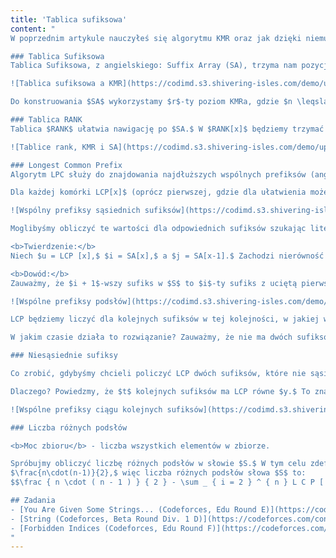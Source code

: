 ```yaml
---
title: 'Tablica sufiksowa'
content: "
W poprzednim artykule nauczyłeś się algorytmu KMR oraz jak dzięki niemu porównywać słowa. Teraz przyszła pora wgłębić się w jego dalsze i bardziej praktyczne zastosowania: liczenie Tablicy Sufiksowej i jej pokrewnych.

### Tablica Sufiksowa
Tablica Sufiksowa, z angielskiego: Suffix Array (SA), trzyma nam pozycje posortowanych alfabetycznie sufiksów słowa $S.$ Innymi słowy w $SA[i]$ znajduje się numer pozycji, na której znajduje się $i$-ty najwcześniejszy leksykograficznie sufiks w $S.$

![Tablica sufiksowa a KMR](https://codimd.s3.shivering-isles.com/demo/uploads/upload_c7f0f18da19d4412274dae70cfcad63b.png)

Do konstruowania $SA$ wykorzystamy $r$-ty poziom KMRa, gdzie $n \leqslant 2^r$ dla $n$ będącego długością $S.$ Od teraz $r$-ty poziom będę nazywać ostatnim. Zauważmy, że żadne słowo nie ma nigdy dwóch takich samych sufiksów, dlatego, gdy $KMR[x][r] = y,$ to $SA[y] = x.$

### Tablica RANK
Tablica $RANK$ ułatwia nawigację po $SA.$ W $RANK[x]$ będziemy trzymać informację, że $x$-ty sufiks występuje na pozycji $RANK[x]$ w $SA.$ Nietrudno więc zauważyć, że odwracamy czynność tworzenia $SA,$ więc tablica $RANK$ to nic innego jak ostatni poziom KMR-a.

![Tablice rank, KMR i SA](https://codimd.s3.shivering-isles.com/demo/uploads/upload_e6678d54a1c3ed7ac174f00dae76f2ab.png)

### Longest Common Prefix
Algorytm LPC służy do znajdowania najdłuższych wspólnych prefiksów (ang. LCP - Longest Common Prefix) kolejnych leksykograficznie sufiksów słowa $S.$ Innymi słowy, algorytm LCP służy do znajdowania LCP słów znajdujących się obok siebie w tablicy sufiksowej.

Dla każdej komórki LCP[x]$ (oprócz pierwszej, gdzie dla ułatwienia możemy ustawić wartość -1) będziemy trzymać informację, że sufiksy zaczynające się na pozycjach $SA[x]$ oraz $SA[x-1]$ mają najdłuższy wspólny prefiks równy $LCP[x].$

![Wspólny prefiksy sąsiednich sufiksów](https://codimd.s3.shivering-isles.com/demo/uploads/upload_6b578c1af57eae362d0966f9e2dc765a.png)

Moglibyśmy obliczyć te wartości dla odpowiednich sufiksów szukając literka po literce pierwszej pozycji, na której występują dwa różne znaki. Gołym okiem widać, że takie rozwiązanie może kosztować nawet $O(n^2)$ czasu. Moglibyśmy również próbować znaleźć pierwsze różniące się pozycje wyszukiwaniem binarnym na haszach. To rozwiązanie byłoby w pełni akceptowalne i działałoby w czasie $O(nlogn).$ Okazuje się jednak, że możemy to zrobić znacznie łatwiej, nieznacznie modyfikując pierwsze podejście.

<b>Twierdzenie:</b>
Niech $u = LCP [x],$ $i = SA[x],$ a $j = SA[x-1].$ Zachodzi nierówność $LCP [SA[i+1]] \geqslant max(0, u-1).$

<b>Dowód:</b>
Zauważmy, że $i + 1$-wszy sufiks w $S$ to $i$-ty sufiks z uciętą pierwszą literą. Analogicznie $j + 1$-wszy to $j$-ty z uciętą pierwszą literą. Wynika z tego, że sufiks $j+1$-wszy i $i+1$-wszy posiadają LCP przynajmniej $u - 1.$ Sufiks $j + 1$-wszy jest wcześniejszy leksykograficznie niż $i + 1$-wszy, ponieważ sufiks $j$-ty był wcześniejszy niż $i$-ty (występował wcześniej w SA). Spośród mniejszych leksykograficznie sufiksów S sufiks $i + 1$-wszy ma największe LCP z tym, występującym bezpośrednio przed nim w SA, ponieważ pozycje w SA są posortowane leksykograficznie. Oznacza to, że nie może mieć z nim mniejszego LCP niż $u - 1.$

![Wspólne prefiksy podsłów](https://codimd.s3.shivering-isles.com/demo/uploads/upload_16b391c3230bd3c703e4fc6c1ee957c1.png)

LCP będziemy liczyć dla kolejnych sufiksów w tej kolejności, w jakiej występowały w $S.$ Załóżmy, że rozpatrujemy teraz $i$-ty sufiks. Jeżeli jest on najwcześniejszy leksykograficznie $(RANK[i] = 1),$ to możemy taki sufiks pominąć $(LCP [1] = -1)$ i przejść do rozpatrywania kolejnego. W przeciwnym wypadku znajdźmy poprzedni leksykograficznie sufiks. Będzie się on znajdować na pozycji $j = SA[RANK[i] - 1].$ Niech $u = LCP[j].$ W tym miejscu możemy znaleźć brutalnie sprawdzając literka po literce, pierwszą różniącą sufiks $i$-ty oraz $j$-ty pozycję i tym samym wyliczyć $LCP[RANK[i]].$ Jednakże zamiast od pierwszej pozycji poszukiwania zacznijmy od $u$-tej. Możemy to zrobić, ponieważ z Twierdzenia 1 wiemy, że $LCP[SA[i + 1]] \geqslant max(0, u - 1).$

W jakim czasie działa to rozwiązanie? Zauważmy, że nie ma dwóch sufiksów o długości przynajmniej $n.$ Tym samym nie ma dwóch sufiksów, które miałyby $LCP > n.$ Słowo o długości $n$ ma dokładnie $n$ sufiksów. Oznacza to, że po uzyskaniu LCP równego $n$ w $O(n)$ ruchach mogłoby się zdarzyć, że $u$ zmniejszyłoby się o maksymalnie $n.$ LCP mogłoby urosnąć jeszcze raz do $n$ w czasie $O(n)$ i już nigdy nie zmaleje. Z tego wynika, że tak zaimplementowany algorytm brutalny działa w $O(n),$ czyli szybciej i łatwiej niż binary search po haszach.

### Niesąsiednie sufiksy

Co zrobić, gdybyśmy chcieli policzyć LCP dwóch sufiksów, które nie sąsiadują ze sobą w SA? Załóżmy, że numery ich pozycji znajdują się w SA na pozycjach kolejno $z$ i $z + a.$ Okazuje się, że LCP tych dwóch słów to nic innego jak minimum wartości w tablicy LCP na przedziale $[z + 1; z + a].$

Dlaczego? Powiedzmy, że $t$ kolejnych sufiksów ma LCP równe $y.$ To znaczy, że pierwszy i ostatni ma przynajmniej takie LCP. Gdyby pierwszy i ostatni sufiks miały na pozycji $y+1$-wszej tę samą literkę, to wszystkie sufiksy miałyby tę samą literkę. Dzieje się tak ponieważ są one podane w kolejności alfabetycznej. Oznacza to, że sufiks pierwszy i ostatni nie mają LCP większego niż wspólne LCP wszystkich sufiksów po drodze. To znaczy, że LCP słowa pierwszego i ostatniego jest równe minimum z LCP kolejnych sufiksów na przedziale.

![Wspólne prefiksy ciągu kolejnych sufiksów](https://codimd.s3.shivering-isles.com/demo/uploads/upload_9314ac8295958323a95ec376215e3a3f.png)

### Liczba różnych podsłów

<b>Moc zbioru</b> - liczba wszystkich elementów w zbiorze.

Spróbujmy obliczyć liczbę różnych podsłów w słowie $S.$ W tym celu zdefiniujmy zbiór $Q$ jako zbiór różnych podsłów $S.$ Chcemy poznać moc $Q.$ Niech $Q_1$ będzie pomocniczym zbiorem pustym. Przetwórzmy kolejne sufiksy $S$ w takiej kolejności, w jakiej występują w tablicy sufiksowej. Dla każdego z nich dodamy do $Q_1$ wszystkie podsłowa zaczynające się na tej samej pozycji co on i nie będące jeszcze w $Q_1.$ Dzięki temu rozważymy wszystkie podsłowa i dodamy do $Q_1$ niepowtarzające się. Po zakończeniu operacji $Q_1 = Q.$ Niech $dl_i$ oznacza długość $i$-tego sufiksu. Istnieje $dl_i$ parami różnych podsłów zaczynających się na tej samej pozycji co on, ponieważ na tyle sposobów jesteśmy w stanie wybrać ich zakończenie. Które z tych podsłów zostały już dodane wcześniej do $Q_1$? Otóż te, które są prefiksami LCP $i$-tego sufiksu oraz $i-1$-szego. Dla pierwszego sufiksu nie ma takich podsłów. W pozostałych wypadkach tę własność spełnia $LCP[i]$ podsłów. Oznacza to, że przy rozważaniu $i$-tego sufiksu do $Q_1$ dodamy $dl_i - LCP[i]$ podsłów. Suma długości sufiksów jest równa
$\frac{n\cdot(n-1)}{2},$ więc liczba różnych podsłów słowa $S$ to:
$$\frac { n \cdot ( n - 1 ) } { 2 } - \sum _ { i = 2 } ^ { n } L C P [ i ]$$

## Zadania
- [You Are Given Some Strings... (Codeforces, Edu Round E)](https://codeforces.com/contest/1202/problem/E)
- [String (Codeforces, Beta Round Div. 1 D)](https://codeforces.com/contest/123/problem/D)
- [Forbidden Indices (Codeforces, Edu Round F)](https://codeforces.com/contest/873/problem/F)
"
---
```

